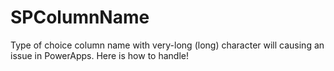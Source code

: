 # SPColumnName
Type of choice column name with very-long (long) character will causing an issue in PowerApps. Here is how to handle!
